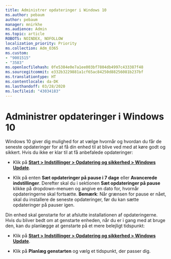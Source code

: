 ```yaml
---
title: Administrer opdateringer i Windows 10
ms.author: pebaum
author: pebaum
manager: mnirkhe
ms.audience: Admin
ms.topic: article
ROBOTS: NOINDEX, NOFOLLOW
localization_priority: Priority
ms.collection: Adm_O365
ms.custom:
- "9001515"
- "3583"
ms.openlocfilehash: 0fe5384e0e7a1ee003bf7804db4997c433387f48
ms.sourcegitcommit: e332b3229881a1cf65ac84250d88256081b237bf
ms.translationtype: HT
ms.contentlocale: da-DK
ms.lasthandoff: 03/28/2020
ms.locfileid: "43034183"
---
```

# <a name="manage-updates-in-windows-10"></a>Administrer opdateringer i Windows 10

Windows 10 giver dig mulighed for at vælge hvornår og hvordan du får de seneste opdateringer for at få din enhed til at blive ved med at køre godt og sikkert. Hvis du ikke er klar til at få anbefalede opdateringer:

- Klik på **[Start > Indstillinger > Opdatering og sikkerhed > Windows Update](ms-settings:windowsupdate)**.

- Klik på enten **Sæt opdateringer på pause i 7 dage** eller **Avancerede indstillinger**. Derefter skal du i sektionen **Sæt opdateringer på pause** klikke på dropdown-menuen og angive en dato for, hvornår opdateringerne skal fortsætte. **Bemærk**: Når grænsen for pause er nået, skal du installere de seneste opdateringer, før du kan sætte opdateringer på pauser igen.

Din enhed skal genstarte for at afslutte installationen af opdateringerne. Hvis du bliver bedt om at genstarte enheden, når du er i gang med at bruge den, kan du planlægge at genstarte på et mere belejligt tidspunkt:

- Klik på **[Start > Indstillinger > Opdatering og sikkerhed > Windows Update](ms-settings:windowsupdate)**.

- Klik på **Planlæg genstarten** og vælg et tidspunkt, der passer dig.
